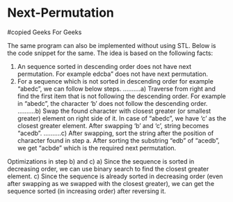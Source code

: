 # Next-Permutation

#copied Geeks For Geeks

The same program can also be implemented without using STL. Below is the code snippet for the same. The idea is based on the following facts:
1) An sequence sorted in descending order does not have next permutation. For example edcba” does not have next permutation.
2) For a sequence which is not sorted in descending order for example “abedc”, we can follow below steps.
……….a) Traverse from right and find the first item that is not following the descending order. For example in “abedc”, the character ‘b’ does not follow the descending order.
……….b) Swap the found character with closest greater (or smallest greater) element on right side of it. In case of “abedc”, we have ‘c’ as the closest greater element. After swapping ‘b’ and ‘c’, string becomes “acedb”.
……….c) After swapping, sort the string after the position of character found in step a. After sorting the substring “edb” of “acedb”, we get “acbde” which is the required next permutation.

Optimizations in step b) and c)
a) Since the sequence is sorted in decreasing order, we can use binary search to find the closest greater element.
c) Since the sequence is already sorted in decreasing order (even after swapping as we swapped with the closest greater), we can get the sequence sorted (in increasing order) after reversing it.
